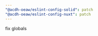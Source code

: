 ```yaml
---
"@acdh-oeaw/eslint-config-solid": patch
"@acdh-oeaw/eslint-config-nuxt": patch
---
```


fix globals
